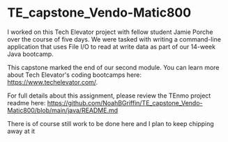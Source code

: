 # TE_capstone_Vendo-Matic800
I worked on this Tech Elevator project with fellow student Jamie Porche over the course of five days. We were tasked with writing a command-line application that uses File I/O to read at write data as part of our 14-week Java bootcamp.

This capstone marked the end of our second module. You can learn more about Tech Elevator's coding bootcamps here: https://www.techelevator.com/.

For full details about this assignment, please review the TEnmo project readme here: https://github.com/NoahBGriffin/TE_capstone_Vendo-Matic800/blob/main/java/README.md

There is of course still work to be done here and I plan to keep chipping away at it
